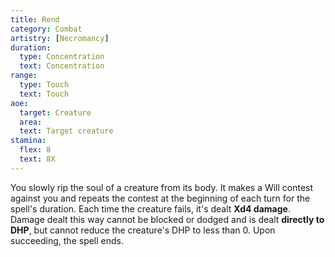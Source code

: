 ```yaml
---
title: Rend
category: Combat
artistry: [Necromancy]
duration:
  type: Concentration
  text: Concentration 
range:
  type: Touch
  text: Touch
aoe:
  target: Creature
  area: 
  text: Target creature
stamina:
  flex: 8
  text: 8X
---
```

You slowly rip the soul of a creature from its body. It makes a Will contest against you and repeats the contest at the beginning of each turn for the spell's duration. Each time the creature fails, it's dealt **Xd4 damage**. Damage dealt this way cannot be blocked or dodged and is dealt **directly to DHP**, but cannot reduce the creature's DHP to less than 0. Upon succeeding, the spell ends.
